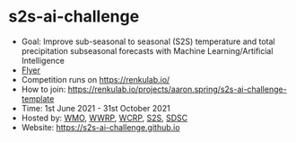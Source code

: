 # s2s-ai-challenge

- Goal: Improve sub-seasonal to seasonal (S2S) temperature and total precipitation subseasonal forecasts with Machine Learning/Artificial Intelligence
- [Flyer](https://www.wcrp-climate.org/documents/news-highlights/S2S_AI_Challenge_Flyer_final.pdf)
- Competition runs on https://renkulab.io/
- How to join: https://renkulab.io/projects/aaron.spring/s2s-ai-challenge-template
- Time: 1st June 2021 - 31st October 2021
- Hosted by: [WMO](https://public.wmo.int/en), [WWRP](https://community.wmo.int/activity-areas/wwrp), [WCRP](https://www.wcrp-climate.org/), [S2S](http://s2sprediction.net/), [SDSC](https://datascience.ch/renku/)
- Website: https://s2s-ai-challenge.github.io
